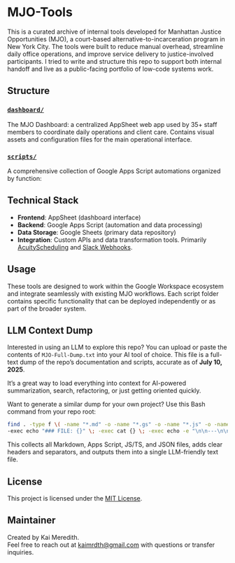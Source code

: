# MJO-Tools

This is a curated archive of internal tools developed for Manhattan Justice Opportunities (MJO), a court-based alternative-to-incarceration program in New York City. The tools were built to reduce manual overhead, streamline daily office operations, and improve service delivery to justice-involved participants. I tried to write and structure this repo to support both internal handoff and live as a public-facing portfolio of low-code systems work.

## Structure

### [`dashboard/`](./dashboard/)
The MJO Dashboard: a centralized AppSheet web app used by 35+ staff members to coordinate daily operations and client care. Contains visual assets and configuration files for the main operational interface.

### [`scripts/`](./scripts/)
A comprehensive collection of Google Apps Script automations organized by function:


## Technical Stack

- **Frontend**: AppSheet (dashboard interface)
- **Backend**: Google Apps Script (automation and data processing)
- **Data Storage**: Google Sheets (primary data repository)
- **Integration**: Custom APIs and data transformation tools. Primarily [AcuityScheduling](https://developers.acuityscheduling.com/) and [Slack Webhooks](https://api.slack.com/messaging/webhooks).

## Usage

These tools are designed to work within the Google Workspace ecosystem and integrate seamlessly with existing MJO workflows. Each script folder contains specific functionality that can be deployed independently or as part of the broader system.

## LLM Context Dump

Interested in using an LLM to explore this repo? You can upload or paste the contents of `MJO-Full-Dump.txt` into your AI tool of choice. This file is a full-text dump of the repo’s documentation and scripts, accurate as of **July 10, 2025**.

It’s a great way to load everything into context for AI-powered summarization, search, refactoring, or just getting oriented quickly.


Want to generate a similar dump for your own project? Use this Bash command from your repo root:

```bash
find . -type f \( -name "*.md" -o -name "*.gs" -o -name "*.js" -o -name "*.ts" -o -name "*.json" \) \
-exec echo "### FILE: {}" \; -exec cat {} \; -exec echo -e "\n\n---\n\n" \; > Full-Dump.txt
```

This collects all Markdown, Apps Script, JS/TS, and JSON files, adds clear headers and separators, and outputs them into a single LLM-friendly text file.

## License

This project is licensed under the [MIT License](./LICENSE).

## Maintainer

Created by Kai Meredith.  
Feel free to reach out at kaimrdth@gmail.com with questions or transfer inquiries.
